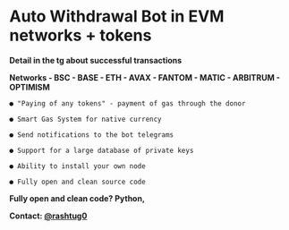 # Auto Withdrawal Bot in EVM networks + tokens


**Detail in the tg about successful transactions**

**Networks - BSC - BASE - ETH - AVAX - FANTOM - MATIC - ARBITRUM - OPTIMISM**

    ● "Paying of any tokens" - payment of gas through the donor
    
    ● Smart Gas System for native currency
    
    ● Send notifications to the bot telegrams
    
    ● Support for a large database of private keys
    
    ● Ability to install your own node
    
    ● Fully open and clean source code

**Fully open and clean code? Python,**



**Contact: [@rashtug0](https://t.me/rashtug0)**




